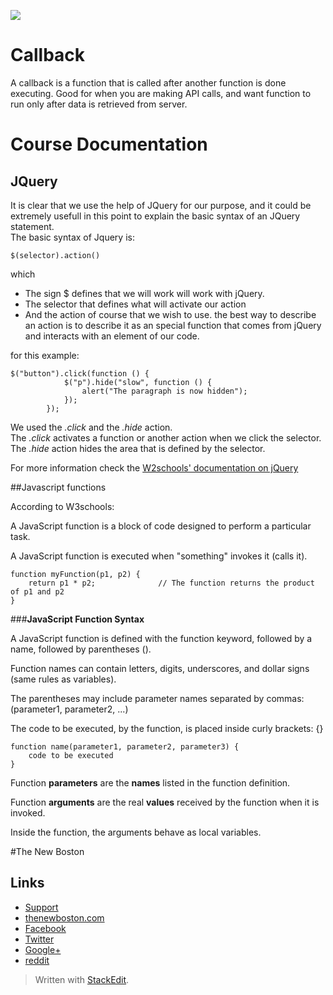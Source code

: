 
![](http://i.imgur.com/BgUMUGU.png)    
 
# Callback
  
A callback is a function that is called after another function is done executing.
Good for when you are making API calls, and want function to run only after data is retrieved from server.    


# Course Documentation 

## JQuery

It is clear that we use the help of JQuery for our purpose, and it could be extremely usefull in this point to explain the basic syntax of an JQuery statement.  
The basic syntax of Jquery is:  

    $(selector).action()

which  

 - The sign $ defines that we will work will work with jQuery.   
 - The selector that defines what will activate our action   
 - And the action of course that we wish to use. the best way to describe an action is to describe it as an special function that comes from jQuery and interacts with an element of our code.

for this example:  

    $("button").click(function () {
                $("p").hide("slow", function () {
                    alert("The paragraph is now hidden");
                });
            });  

We used the *.click* and the *.hide* action.   
The *.click* activates a function or another action when we click the selector.  
The *.hide* action hides the area that is defined by the selector.  
  
For more information check the [W2schools' documentation on jQuery](http://www.w3schools.com/jquery/jquery_syntax.asp)

##Javascript functions

According to W3schools:  
  
A JavaScript function is a block of code designed to perform a particular task.

A JavaScript function is executed when "something" invokes it (calls it).  

    function myFunction(p1, p2) {
        return p1 * p2;              // The function returns the product of p1 and p2
    }

###**JavaScript Function Syntax**  
  
A JavaScript function is defined with the function keyword, followed by a name, followed by parentheses ().

Function names can contain letters, digits, underscores, and dollar signs (same rules as variables).

The parentheses may include parameter names separated by commas:
(parameter1, parameter2, ...)

The code to be executed, by the function, is placed inside curly brackets: {}  

      
    function name(parameter1, parameter2, parameter3) {
        code to be executed
    }


Function **parameters** are the **names** listed in the function definition.

Function **arguments** are the real **values** received by the function when it is invoked.

Inside the function, the arguments behave as local variables.

#The New Boston   
## Links  

- [Support](https://www.patreon.com/thenewboston)
- [thenewboston.com](https://thenewboston.com/)
- [Facebook](https://www.facebook.com/TheNewBoston-464114846956315/)
- [Twitter](https://twitter.com/bucky_roberts)
- [Google+](https://plus.google.com/+BuckyRoberts)
- [reddit](https://www.reddit.com/r/thenewboston/)  
  
> Written with [StackEdit](https://stackedit.io/).